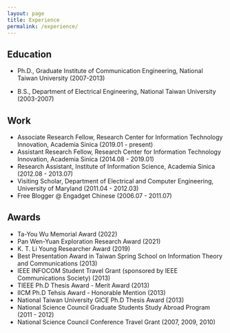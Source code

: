 ```yaml
---
layout: page
title: Experience
permalink: /experience/
---
```

## Education

* Ph.D., Graduate Institute of Communication Engineering, National Taiwan University (2007-2013)  

* B.S., Department of Electrical Engineering, National Taiwan University (2003-2007)

## Work

* Associate Research Fellow, Research Center for Information Technology Innovation, Academia Sinica (2019.01 - present)
* Assistant Research Fellow, Research Center for Information Technology Innovation, Academia Sinica (2014.08 - 2019.01)
* Research Assistant, Institute of Information Science, Academia Sinica  (2012.08 - 2013.07)  
* Visiting Scholar, Department of Electrical and Computer Engineering, University of Maryland (2011.04 - 2012.03)  
* Free Blogger @ Engadget Chinese (2006.07 - 2011.07)

## Awards
* Ta-You Wu Memorial Award (2022)
* Pan Wen-Yuan Exploration Research Award (2021)
* K. T. Li Young Researcher Award (2019)
* Best Presentation Award in Taiwan Spring School on Information Theory and Communications (2013)
* IEEE INFOCOM Student Travel Grant (sponsored by IEEE Communications Society) (2013)
* TIEEE Ph.D Thesis Award - Merit Award (2013)
* IICM Ph.D Tehsis Award - Honorable Mention (2013)
* National Taiwan University GICE Ph.D Thesis Award (2013)
* National Science Council Graduate Students Study Abroad Program (2011 - 2012)
* National Science Council Conference Travel Grant (2007, 2009, 2010)
